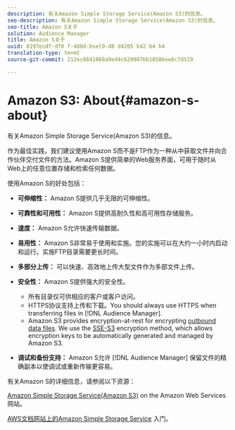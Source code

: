 ```yaml
---
description: 有关Amazon Simple Storage Service(Amazon S3)的信息。
seo-description: 有关Amazon Simple Storage Service(Amazon S3)的信息。
seo-title: Amazon S关于
solution: Audience Manager
title: Amazon S关于
uuid: 8197ecdf-df8 f-488d-bsel0-d8 d4205 b42 b4 b4
translation-type: tm+mt
source-git-commit: 212ec8641068a9ed4c620987bb18586ee8c7d519

---
```



# Amazon S3: About{#amazon-s-about}

有关Amazon Simple Storage Service(Amazon S3)的信息。

作为最佳实践，我们建议使用Amazon S而不是FTP作为一种从中获取文件并向合作伙伴交付文件的方法。Amazon S提供简单的Web服务界面，可用于随时从Web上的任意位置存储和检索任何数据。

使用Amazon S的好处包括：

* **可伸缩性：** Amazon S提供几乎无限的可伸缩性。
* **可靠性和可用性：** Amazon S提供高耐久性和高可用性存储服务。
* **速度：** Amazon S允许快速传输数据。
* **易用性：** Amazon S非常易于使用和实施。您的实施可以在大约一小时内启动和运行。实施FTP目录需要更长时间。
* **多部分上传：** 可以快速、高效地上传大型文件作为多部文件上传。
* **安全性：** Amazon S提供强大的安全性。

   * 所有目录仅可供相应的客户或客户访问。
   * HTTPS协议支持上传和下载。You should always use HTTPS when transferring files in [!DNL Audience Manager].
   * Amazon S3 provides encryption-at-rest for encrypting [outbound data files](../integration/receiving-audience-data/batch-outbound-transfers/outbound-file-name-contents.md). We use the [SSE-S3](https://docs.aws.amazon.com/AmazonS3/latest/dev/serv-side-encryption.html) encryption method, which allows encryption keys to be automatically generated and managed by Amazon S3.

* **调试和备份支持：** Amazon S允许 [!DNL Audience Manager] 保留文件的精确副本以使调试或重新传输更容易。

有关Amazon S的详细信息，请参阅以下资源：

[Amazon Simple Storage Service(Amazon S3)](https://aws.amazon.com/s3/) on the Amazon Web Services网站。

[AWS文档网站上的Amazon Simple Storage Service](https://docs.aws.amazon.com/AmazonS3/latest/gsg/GetStartedWithS3.html) 入门。

